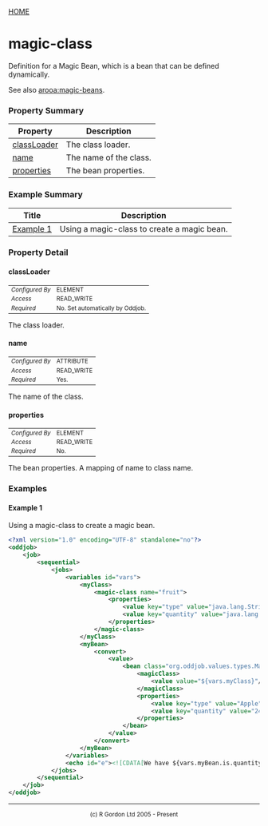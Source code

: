 [HOME](../../../../README.md)
# magic-class

Definition for a Magic Bean, which is a bean that
can be defined dynamically.


See also [arooa:magic-beans](../../../../org/oddjob/arooa/beanutils/MagicBeanDescriptorFactory.md).

### Property Summary

| Property | Description |
| -------- | ----------- |
| [classLoader](#propertyclassLoader) | The class loader. | 
| [name](#propertyname) | The name of the class. | 
| [properties](#propertyproperties) | The bean properties. | 


### Example Summary

| Title | Description |
| ----- | ----------- |
| [Example 1](#example1) | Using a magic-class to create a magic bean. |


### Property Detail
#### classLoader <a name="propertyclassLoader"></a>

<table style='font-size:smaller'>
      <tr><td><i>Configured By</i></td><td>ELEMENT</td></tr>
      <tr><td><i>Access</i></td><td>READ_WRITE</td></tr>
      <tr><td><i>Required</i></td><td>No. Set automatically by Oddjob.</td></tr>
</table>

The class loader.

#### name <a name="propertyname"></a>

<table style='font-size:smaller'>
      <tr><td><i>Configured By</i></td><td>ATTRIBUTE</td></tr>
      <tr><td><i>Access</i></td><td>READ_WRITE</td></tr>
      <tr><td><i>Required</i></td><td>Yes.</td></tr>
</table>

The name of the class.

#### properties <a name="propertyproperties"></a>

<table style='font-size:smaller'>
      <tr><td><i>Configured By</i></td><td>ELEMENT</td></tr>
      <tr><td><i>Access</i></td><td>READ_WRITE</td></tr>
      <tr><td><i>Required</i></td><td>No.</td></tr>
</table>

The bean properties. A mapping of name to
class name.


### Examples
#### Example 1 <a name="example1"></a>

Using a magic-class to create a magic bean.

```xml
<?xml version="1.0" encoding="UTF-8" standalone="no"?>
<oddjob>
    <job>
        <sequential>
            <jobs>
                <variables id="vars">
                    <myClass>
                        <magic-class name="fruit">
                            <properties>
                                <value key="type" value="java.lang.String"/>
                                <value key="quantity" value="java.lang.Integer"/>
                            </properties>
                        </magic-class>
                    </myClass>
                    <myBean>
                        <convert>
                            <value>
                                <bean class="org.oddjob.values.types.MagicBeanType">
                                    <magicClass>
                                        <value value="${vars.myClass}"/>
                                    </magicClass>
                                    <properties>
                                        <value key="type" value="Apple"/>
                                        <value key="quantity" value="24"/>
                                    </properties>
                                </bean>
                            </value>
                        </convert>
                    </myBean>
                </variables>
                <echo id="e"><![CDATA[We have ${vars.myBean.is.quantity} ${vars.myBean.is.type}(s).]]></echo>
            </jobs>
        </sequential>
    </job>
</oddjob>

```



-----------------------

<div style='font-size: smaller; text-align: center;'>(c) R Gordon Ltd 2005 - Present</div>

